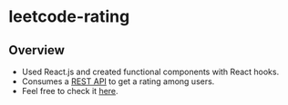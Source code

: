 # leetcode-rating
## Overview
* Used React.js and created functional components with React hooks.
* Consumes a [REST API](https://github.com/Nurtau/leetcode-rating-api) to get a rating among users.
* Feel free to check it [here](https://leetcode-rating.vercel.app).
